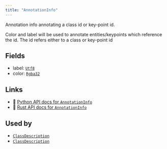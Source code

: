 ```yaml
---
title: "AnnotationInfo"
---
```


Annotation info annotating a class id or key-point id.

Color and label will be used to annotate entities/keypoints which reference the id.
The id refers either to a class or key-point id

## Fields

* label: [`Utf8`](../datatypes/utf8.md)
* color: [`Rgba32`](../datatypes/rgba32.md)

## Links
 * 🐍 [Python API docs for `AnnotationInfo`](https://ref.rerun.io/docs/python/HEAD/package/rerun/datatypes/annotation_info/)
 * 🦀 [Rust API docs for `AnnotationInfo`](https://docs.rs/rerun/0.9.0-alpha.6/rerun/datatypes/struct.AnnotationInfo.html)


## Used by

* [`ClassDescription`](../datatypes/class_description.md)
* [`ClassDescription`](../datatypes/class_description.md)
